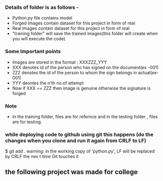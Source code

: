 ### Details of folder is as follows -

- Python.py file contains model
- Forged Images contain dataset for this project in form of real
- Real Images contain dataset for this project in form of real
- "training folder" will save the trained images(this folder will create when you will execute the code)

### Some Important points

- Images are stored in the format : XXXZZZ_YYY
- XXX denotes id of the person who has signed on the document(ex -001)
- ZZZ denotes the id of the person to whom the sign belongs in actual(ex- 001)
- YYY deontes the n'th no.of attempt
- Now if XXX == ZZZ then image is genuine otherwise the signature is forged

### Note

- In the training folder, files are for refernce and in the testing folder , files are for testing.

### while deploying code to github using git this happens (do the changes when you clone and run it again from CRLF to LF)

$ git add .
warning: in the working copy of 'python.py', LF will be replaced by CRLF the nex
t time Git touches it

## the following project was made for college
